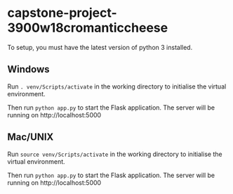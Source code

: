 # capstone-project-3900w18cromanticcheese


To setup, you must have the latest version of python 3 installed.

## Windows

Run `. venv/Scripts/activate` in the working directory to initialise the virtual environment.

Then run `python app.py` to start the Flask application. 
The server will be running on http://localhost:5000

## Mac/UNIX

Run `source venv/Scripts/activate` in the working directory to initialise the virtual environment.

Then run `python app.py` to start the Flask application. 
The server will be running on http://localhost:5000

